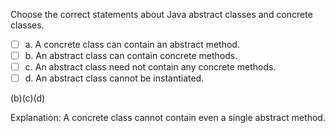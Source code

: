 <panel header="{{ icon_Q_A }} Statements about abstract classes">

Choose the correct statements about Java abstract classes and <tooltip content="classes that are not abstract">concrete classes</tooltip>.

- [ ] a. A concrete class can contain an abstract method.
- [ ] b. An abstract class can contain concrete methods.
- [ ] c. An abstract class need not contain any concrete methods.
- [ ] d. An abstract class cannot be instantiated.

<panel type="seamless" header="{{ icon_A }} Answer" minimized>

(b)(c)(d)

Explanation: A concrete class cannot contain even a single abstract method.

</panel>
</panel>
